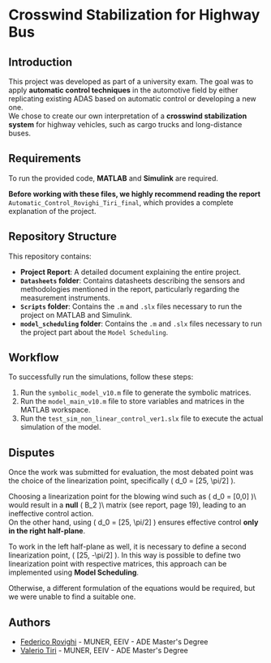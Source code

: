 # Crosswind Stabilization for Highway Bus

## Introduction
This project was developed as part of a university exam. The goal was to apply **automatic control techniques** in the automotive field by either replicating existing ADAS based on automatic control or developing a new one.  
We chose to create our own interpretation of a **crosswind stabilization system** for highway vehicles, such as cargo trucks and long-distance buses.

## Requirements
To run the provided code, **MATLAB** and **Simulink** are required.  

**Before working with these files, we highly recommend reading the report** `Automatic_Control_Rovighi_Tiri_final`, which provides a complete explanation of the project.

## Repository Structure
This repository contains:  
- **Project Report**: A detailed document explaining the entire project.  
- **`Datasheets` folder**: Contains datasheets describing the sensors and methodologies mentioned in the report, particularly regarding the measurement instruments.  
- **`Scripts` folder**: Contains the `.m` and `.slx` files necessary to run the project on MATLAB and Simulink.
- **`model_scheduling` folder**: Contains the `.m` and `.slx` files necessary to run the project part about the `Model Scheduling`. 

## Workflow
To successfully run the simulations, follow these steps:  
1. Run the `symbolic_model_v10.m` file to generate the symbolic matrices.  
2. Run the `model_main_v10.m` file to store variables and matrices in the MATLAB workspace.  
3. Run the `test_sim_non_linear_control_ver1.slx` file to execute the actual simulation of the model.

## Disputes
Once the work was submitted for evaluation, the most debated point was the choice of the linearization point, specifically \( d_0 = [25, \pi/2] \).  

Choosing a linearization point for the blowing wind such as \( d_0 = [0,0] )\ would result in a **null** \( B_2 )\ matrix (see report, page 19), leading to an ineffective control action.  
On the other hand, using \( d_0 = [25, \pi/2] \) ensures effective control **only in the right half-plane**.  

To work in the left half-plane as well, it is necessary to define a second linearization point, \( [25, -\pi/2] \). In this way is possible to define two linearization point with respective matrices, this approach can be implemented using **Model Scheduling**.  

Otherwise, a different formulation of the equations would be required, but we were unable to find a suitable one.  


## Authors
- [Federico Rovighi](https://github.com/federovighi) - MUNER, EEIV - ADE Master's Degree  
- [Valerio Tiri](https://github.com/TiriV00) - MUNER, EEIV - ADE Master's Degree  

